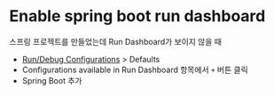 # Enable spring boot run dashboard

스프링 프로젝트를 만들었는데 Run Dashboard가 보이지 않을 때

- [Run/Debug Configurations](https://www.jetbrains.com/help/idea/creating-and-editing-run-debug-configurations.html) > Defaults
- Configurations available in Run Dashboard 항목에서 `+` 버튼 클릭
- Spring Boot 추가
